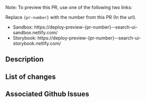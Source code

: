 Note: To preview this PR, use one of the following two links:

Replace `{pr-number}` with the number from this PR (In the url).

- Sandbox: https://deploy-preview-{pr-number}--search-ui-sandbox.netlify.com/
- Storybook: https://deploy-preview-{pr-number}--search-ui-storybook.netlify.com/

## Description

## List of changes

## Associated Github Issues

